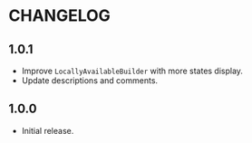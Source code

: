 # CHANGELOG

## 1.0.1

* Improve `LocallyAvailableBuilder` with more states display.
* Update descriptions and comments.

## 1.0.0

* Initial release.
